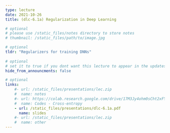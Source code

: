 ```yaml
---
type: lecture
date: 2021-10-26
title: (dlc-6.1a) Regularization in Deep Learning

# optional
# please use /static_files/notes directory to store notes
# thumbnail: /static_files/path/to/image.jpg

# optional
tldr: "Regularizers for training DNNs"
  
# optional
# set it to true if you dont want this lecture to appear in the updates section
hide_from_announcments: false

# optional
links: 
    #- url: /static_files/presentations/lec.zip
    #  name: notes
    #- url: https://colab.research.google.com/drive/17M3Jy4ohm0sCht2xFYwbBLGitzjDWrTF?usp=sharing
    #  name: Codes - Cross-entropy
    - url: /static_files/presentations/dlc-6.1a.pdf
      name: slides
    #- url: /static_files/presentations/lec.zip
    #  name: other
---
```

